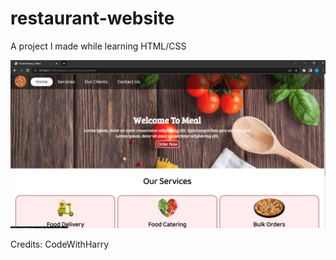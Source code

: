 # restaurant-website
A project I made while learning HTML/CSS

<p align="center">
<img src="https://github.com/krishkhimasia/restaurant-website/blob/main/img/restaurant-prev.png">
</p>

Credits: CodeWithHarry
